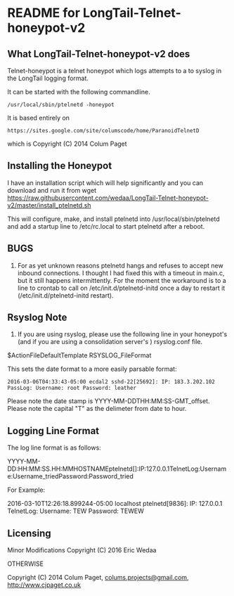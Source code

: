 README for LongTail-Telnet-honeypot-v2
==============

What LongTail-Telnet-honeypot-v2 does
--------------
Telnet-honeypot is a telnet honeypot which logs attempts to a
to syslog in the LongTail logging format. 

It can be started with the following commandline.

	/usr/local/sbin/ptelnetd -honeypot

It is based entirely on

	https://sites.google.com/site/columscode/home/ParanoidTelnetD

which is Copyright (C) 2014 Colum Paget

Installing the Honeypot
--------------
I have an installation script which will help significantly and you can
download and run it from
	wget https://raw.githubusercontent.com/wedaa/LongTail-Telnet-honeypot-v2/master/install_ptelnetd.sh

This will configure, make, and install ptelnetd into /usr/local/sbin/ptelnetd
and add a startup line to /etc/rc.local to start ptelnetd after a reboot.

BUGS
--------------
1) For as yet unknown reasons ptelnetd hangs and refuses to accept new
inbound connections.  I thought I had fixed this with a timeout in
main.c, but it still happens intermittently.  For the moment the workaround
is to a line to crontab to call on /etc/init.d/ptelnetd-initd once a day
to restart it  (/etc/init.d/ptelnetd-initd restart).


Rsyslog Note
--------------

1) If you are using rsyslog, please use the following line in your honeypot's (and if you are
using a consolidation server's ) rsyslog.conf file.

  $ActionFileDefaultTemplate RSYSLOG_FileFormat


This sets the date format to a more easily parsable format:

	2016-03-06T04:33:43-05:00 ecdal2 sshd-22[25692]: IP: 183.3.202.102 PassLog: Username: root Password: leather

Please note the date stamp is YYYY-MM-DDTHH:MM:SS-GMT_offset.  Please note the capital "T" as the delimeter
from date to hour.

Logging Line Format
--------------
The log line format is as follows:

  YYYY-MM-DD<T>:HH:MM:SS.<optional milliseconds><DASH>HH:MM<SPACE>HOSTNAME<SPACE>ptelnetd[<PID>]:<SPACE>IP:<SPACE>127.0.0.1<SPACE>TelnetLog:<SPACE>Username:<SPACE>Username_tried<SPACE>Password:<SPACE>Password_tried

For Example:

  2016-03-10T12:26:18.899244-05:00 localhost ptelnetd[9836]: IP: 127.0.0.1 TelnetLog: Username: TEW Password: TEWEW


Licensing
--------------
Minor Modifications Copyright (C) 2016 Eric Wedaa

OTHERWISE

Copyright (C) 2014 Colum Paget, colums.projects@gmail.com, http://www.cjpaget.co.uk

